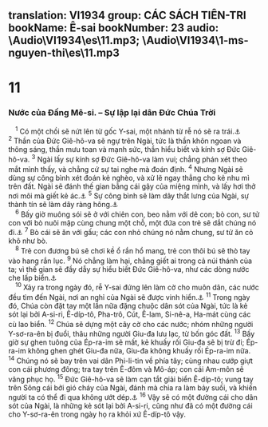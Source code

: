 translation: VI1934
group: CÁC SÁCH TIÊN-TRI
bookName: Ê-sai 
bookNumber: 23
audio: \Audio\VI1934\es\11.mp3; \Audio\VI1934\1-ms-nguyen-thi\es\11.mp3
-------

<div class="title"><h1>11</h1><h3>Nước của Đấng Mê-si. – Sự lập lại dân Đức Chúa Trời</h3></div>
<span class="verse es_11_1"> <sup>1</sup> Có một chồi sẽ nứt lên từ gốc Y-sai, một nhánh từ rễ nó sẽ ra trái.<a data-toggle="tooltip" data-placement="bottom" title="Kh 5:5; 22:16">⚓</a></span>
<span class="verse es_11_2"><sup>2</sup> Thần của Đức Giê-hô-va sẽ ngự trên Ngài, tức là thần khôn ngoan và thông sáng, thần mưu toan và mạnh sức, thần hiểu biết và kính sợ Đức Giê-hô-va. </span>
<span class="verse es_11_3"><sup>3</sup> Ngài lấy sự kính sợ Đức Giê-hô-va làm vui; chẳng phán xét theo mắt mình thấy, và chẳng cứ sự tai nghe mà đoán định. </span>
<span class="verse es_11_4"><sup>4</sup> Nhưng Ngài sẽ dùng sự công bình xét đoán kẻ nghèo, và xử lẽ ngay thẳng cho kẻ nhu mì trên đất. Ngài sẽ đánh thế gian bằng cái gậy của miệng mình, và lấy hơi thở nơi môi mà giết kẻ ác.<a data-toggle="tooltip" data-placement="bottom" title="2Te 2:8">⚓</a></span>
<span class="verse es_11_5"><sup>5</sup> Sự công bình sẽ làm dây thắt lưng của Ngài, sự thành tín sẽ làm dây ràng hông.<a data-toggle="tooltip" data-placement="bottom" title="Eph 6:14">⚓</a><br/></span>
<span class="verse es_11_6"> <sup>6</sup> Bấy giờ muông sói sẽ ở với chiên con, beo nằm với dê con; bò con, sư tử con với bò nuôi mập cùng chung một chỗ, một đứa con trẻ sẽ dắt chúng nó đi.<a data-toggle="tooltip" data-placement="bottom" title="Es 65:25">⚓</a></span>
<span class="verse es_11_7"><sup>7</sup> Bò cái sẽ ăn với gấu; các con nhỏ chúng nó nằm chung, sư tử ăn cỏ khô như bò. <br/></span>
<span class="verse es_11_8"> <sup>8</sup> Trẻ con đương bú sẽ chơi kề ổ rắn hổ mang, trẻ con thôi bú sẽ thò tay vào hang rắn lục. </span>
<span class="verse es_11_9"><sup>9</sup> Nó chẳng làm hại, chẳng giết ai trong cả núi thánh của ta; vì thế gian sẽ đầy dẫy sự hiểu biết Đức Giê-hô-va, như các dòng nước che lấp biển.<a data-toggle="tooltip" data-placement="bottom" title="Ha 2:14">⚓</a><br/></span>
<span class="verse es_11_10"> <sup>10</sup> Xảy ra trong ngày đó, rễ Y-sai đứng lên làm cờ cho muôn dân, các nước đều tìm đến Ngài, nơi an nghỉ của Ngài sẽ được vinh hiển.<a data-toggle="tooltip" data-placement="bottom" title="Ro 15:12">⚓</a></span>
<span class="verse es_11_11"><sup>11</sup> Trong ngày đó, Chúa còn đặt tay một lần nữa đặng chuộc dân sót của Ngài, tức là kẻ sót lại bởi A-si-ri, Ê-díp-tô, Pha-trô, Cút, Ê-lam, Si-nê-a, Ha-mát cùng các cù lao biển. </span>
<span class="verse es_11_12"><sup>12</sup> Chúa sẽ dựng một cây cờ cho các nước; nhóm những người Y-sơ-ra-ên bị đuổi, thâu những người Giu-đa lưu lạc, từ bốn góc đất. </span>
<span class="verse es_11_13"><sup>13</sup> Bấy giờ sự ghen tuông của Ép-ra-im sẽ mất, kẻ khuấy rối Giu-đa sẽ bị trừ đi; Ép-ra-im không ghen ghét Giu-đa nữa, Giu-đa không khuấy rối Ép-ra-im nữa. </span>
<span class="verse es_11_14"><sup>14</sup> Chúng nó sẽ bay trên vai dân Phi-li-tin về phía tây; cùng nhau cướp giựt con cái phương đông; tra tay trên Ê-đôm và Mô-áp; con cái Am-môn sẽ vâng phục họ. </span>
<span class="verse es_11_15"><sup>15</sup> Đức Giê-hô-va sẽ làm cạn tắt giải biển Ê-díp-tô; vung tay trên Sông cái bởi gió cháy của Ngài, đánh mà chia ra làm bảy suối, và khiến người ta có thể đi qua không ướt dép.<a data-toggle="tooltip" data-placement="bottom" title="Kh 16:12">⚓</a></span>
<span class="verse es_11_16"><sup>16</sup> Vậy sẽ có một đường cái cho dân sót của Ngài, là những kẻ sót lại bởi A-si-ri, cũng như đã có một đường cái cho Y-sơ-ra-ên trong ngày họ ra khỏi xứ Ê-díp-tô vậy. <br/></span>
